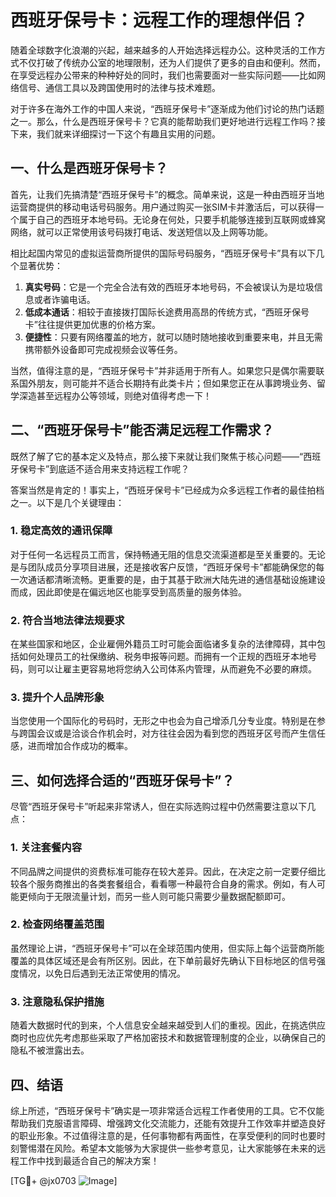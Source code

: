# 西班牙保号卡：远程工作的理想伴侣？

随着全球数字化浪潮的兴起，越来越多的人开始选择远程办公。这种灵活的工作方式不仅打破了传统办公室的地理限制，还为人们提供了更多的自由和便利。然而，在享受远程办公带来的种种好处的同时，我们也需要面对一些实际问题——比如网络信号、通信工具以及跨国使用时的法律与技术难题。

对于许多在海外工作的中国人来说，“西班牙保号卡”逐渐成为他们讨论的热门话题之一。那么，什么是西班牙保号卡？它真的能帮助我们更好地进行远程工作吗？接下来，我们就来详细探讨一下这个有趣且实用的问题。

## 一、什么是西班牙保号卡？

首先，让我们先搞清楚“西班牙保号卡”的概念。简单来说，这是一种由西班牙当地运营商提供的移动电话号码服务。用户通过购买一张SIM卡并激活后，可以获得一个属于自己的西班牙本地号码。无论身在何处，只要手机能够连接到互联网或蜂窝网络，就可以正常使用该号码拨打电话、发送短信以及上网等功能。

相比起国内常见的虚拟运营商所提供的国际号码服务，“西班牙保号卡”具有以下几个显著优势：

1. **真实号码**：它是一个完全合法有效的西班牙本地号码，不会被误认为是垃圾信息或者诈骗电话。
2. **低成本通话**：相较于直接拨打国际长途费用高昂的传统方式，“西班牙保号卡”往往提供更加优惠的价格方案。
3. **便捷性**：只要有网络覆盖的地方，就可以随时随地接收到重要来电，并且无需携带额外设备即可完成视频会议等任务。

当然，值得注意的是，“西班牙保号卡”并非适用于所有人。如果您只是偶尔需要联系国外朋友，则可能并不适合长期持有此类卡片；但如果您正在从事跨境业务、留学深造甚至远程办公等领域，则绝对值得考虑一下！

## 二、“西班牙保号卡”能否满足远程工作需求？

既然了解了它的基本定义及特点，那么接下来就让我们聚焦于核心问题——“西班牙保号卡”到底适不适合用来支持远程工作呢？

答案当然是肯定的！事实上，“西班牙保号卡”已经成为众多远程工作者的最佳拍档之一。以下是几个关键理由：

### 1. 稳定高效的通讯保障

对于任何一名远程员工而言，保持畅通无阻的信息交流渠道都是至关重要的。无论是与团队成员分享项目进展，还是接收客户反馈，“西班牙保号卡”都能确保您的每一次通话都清晰流畅。更重要的是，由于其基于欧洲大陆先进的通信基础设施建设而成，因此即使是在偏远地区也能享受到高质量的服务体验。

### 2. 符合当地法律法规要求

在某些国家和地区，企业雇佣外籍员工时可能会面临诸多复杂的法律障碍，其中包括如何处理员工的社保缴纳、税务申报等问题。而拥有一个正规的西班牙本地号码，则可以让雇主更容易地将您纳入公司体系内管理，从而避免不必要的麻烦。

### 3. 提升个人品牌形象

当您使用一个国际化的号码时，无形之中也会为自己增添几分专业度。特别是在参与跨国会议或是洽谈合作机会时，对方往往会因为看到您的西班牙区号而产生信任感，进而增加合作成功的概率。

## 三、如何选择合适的“西班牙保号卡”？

尽管“西班牙保号卡”听起来非常诱人，但在实际选购过程中仍然需要注意以下几点：

### 1. 关注套餐内容

不同品牌之间提供的资费标准可能存在较大差异。因此，在决定之前一定要仔细比较各个服务商推出的各类套餐组合，看看哪一种最符合自身的需求。例如，有人可能更倾向于无限流量计划，而另一些人则可能只需要少量数据配额即可。

### 2. 检查网络覆盖范围

虽然理论上讲，“西班牙保号卡”可以在全球范围内使用，但实际上每个运营商所能覆盖的具体区域还是会有所区别。因此，在下单前最好先确认下目标地区的信号强度情况，以免日后遇到无法正常使用的情况。

### 3. 注意隐私保护措施

随着大数据时代的到来，个人信息安全越来越受到人们的重视。因此，在挑选供应商时也应优先考虑那些采取了严格加密技术和数据管理制度的企业，以确保自己的隐私不被泄露出去。

## 四、结语

综上所述，“西班牙保号卡”确实是一项非常适合远程工作者使用的工具。它不仅能帮助我们克服语言障碍、增强跨文化交流能力，还能有效提升工作效率并塑造良好的职业形象。不过值得注意的是，任何事物都有两面性，在享受便利的同时也要时刻警惕潜在风险。希望本文能够为大家提供一些参考意见，让大家能够在未来的远程工作中找到最适合自己的解决方案！

[TG💪+ @jx0703 ![Image](https://github.com/user-attachments/assets/dbca1d08-cadb-493c-b0ec-ad6f7a83f270)]